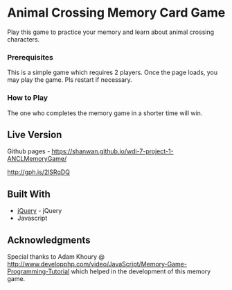 # Animal Crossing Memory Card Game

Play this game to practice your memory and learn about animal crossing characters.

### Prerequisites

This is a simple game which requires 2 players. Once the page loads, you may play the game. Pls restart if necessary.

### How to Play

The one who completes the memory game in a shorter time will win.

## Live Version

Github pages -
https://shanwan.github.io/wdi-7-project-1-ANCLMemoryGame/

http://gph.is/2lSRqDQ

## Built With

* [jQuery](http://jquery.com/) - jQuery
* Javascript

## Acknowledgments

Special thanks to Adam Khoury @ http://www.developphp.com/video/JavaScript/Memory-Game-Programming-Tutorial which helped in the development of this memory game.
